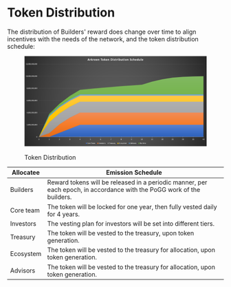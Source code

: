 # Token Distribution

The distribution of Builders' reward does change over time to align incentives with the needs of the network, and the token distribution schedule:

<figure><img src="../.gitbook/assets/image (6).png" alt=""><figcaption><p>Token Distribution</p></figcaption></figure>



| Allocatee | Emission Schedule                                                                                                      |
| --------- | ---------------------------------------------------------------------------------------------------------------------- |
| Builders  | Reward tokens will be released in a periodic manner, per each epoch, in accordance with the PoGG work of the builders. |
| Core team | The token will be locked for one year, then fully vested daily for 4 years.                                            |
| Investors | The vesting plan for investors will be set into different tiers.                                                       |
| Treasury  | The token will be vested to the treasury, upon  token generation.                                                      |
| Ecosystem | The token will be vested to the treasury for allocation, upon token generation.                                        |
| Advisors  | The token will be vested to the treasury for allocation, upon token generation.                                        |

